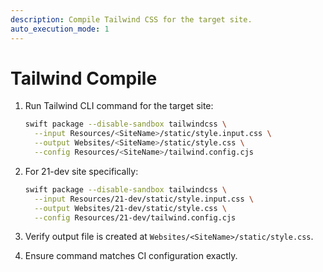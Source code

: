 ```yaml
---
description: Compile Tailwind CSS for the target site.
auto_execution_mode: 1
---
```


# Tailwind Compile

1. Run Tailwind CLI command for the target site:
   ```bash
   swift package --disable-sandbox tailwindcss \
     --input Resources/<SiteName>/static/style.input.css \
     --output Websites/<SiteName>/static/style.css \
     --config Resources/<SiteName>/tailwind.config.cjs
   ```

2. For 21-dev site specifically:
   ```bash
   swift package --disable-sandbox tailwindcss \
     --input Resources/21-dev/static/style.input.css \
     --output Websites/21-dev/static/style.css \
     --config Resources/21-dev/tailwind.config.cjs
   ```

3. Verify output file is created at `Websites/<SiteName>/static/style.css`.
4. Ensure command matches CI configuration exactly.